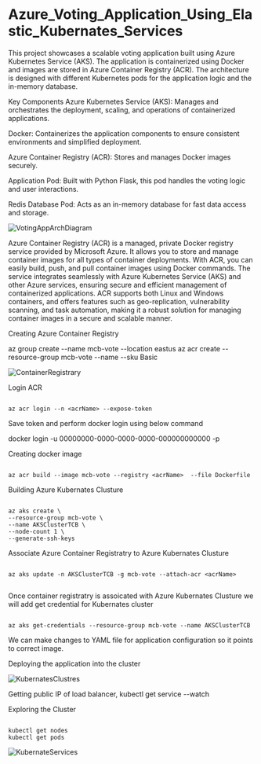 # Azure_Voting_Application_Using_Elastic_Kubernates_Services


This project showcases a scalable voting application built using Azure Kubernetes Service (AKS). 
The application is containerized using Docker and images are stored in Azure Container Registry (ACR). The architecture is designed with different Kubernetes pods for the application logic and the in-memory database.

Key Components
Azure Kubernetes Service (AKS): Manages and orchestrates the deployment, scaling, and operations of containerized applications.

Docker: Containerizes the application components to ensure consistent environments and simplified deployment.

Azure Container Registry (ACR): Stores and manages Docker images securely.

Application Pod: Built with Python Flask, this pod handles the voting logic and user interactions.

Redis Database Pod: Acts as an in-memory database for fast data access and storage.


![VotingAppArchDiagram](https://github.com/user-attachments/assets/e8c77caa-b715-470d-8bb1-d93f76c5bfc1)



Azure Container Registry (ACR) is a managed, private Docker registry service provided by Microsoft Azure. 
It allows you to store and manage container images for all types of container deployments. With ACR, you can easily build, push, and pull container images using Docker commands. The service integrates seamlessly with Azure Kubernetes Service (AKS) and other Azure services, ensuring secure and efficient management of containerized applications. ACR supports both Linux and Windows containers, and offers features such as geo-replication, vulnerability scanning, and task automation, making it a robust solution for managing container images in a secure and scalable manner.

Creating Azure Container Registry

az group create --name mcb-vote --location eastus
az acr create --resource-group mcb-vote --name <acrName> --sku Basic



![ContainerRegistrary](https://github.com/user-attachments/assets/58bcac40-0628-4c1a-886b-b6c41c22c64e)

Login ACR
```

az acr login --n <acrName> --expose-token
```

Save token and perform docker login using below command

docker login <acrName> -u 00000000-0000-0000-0000-000000000000 -p <token>


Creating docker image
```

az acr build --image mcb-vote --registry <acrName>  --file Dockerfile
```




Building Azure Kubernates Clusture 



```

az aks create \
--resource-group mcb-vote \
--name AKSClusterTCB \
--node-count 1 \
--generate-ssh-keys

```

Associate Azure Container Registratry to Azure Kubernates Clusture
```

az aks update -n AKSClusterTCB -g mcb-vote --attach-acr <acrName>  


```

Once container registratry is assoicated with Azure Kubernates Clusture
we will add get credential for Kubernates cluster
```

az aks get-credentials --resource-group mcb-vote --name AKSClusterTCB
```


We can make changes to YAML file for application configuration so it points to correct image.

Deploying the application into the cluster

![KubernatesClustres](https://github.com/user-attachments/assets/b40c65b0-3b81-4bef-aac8-35482fdb1928)


Getting public IP of load balancer,
kubectl get service --watch


Exploring the Cluster
```

kubectl get nodes
kubectl get pods

```

![KubernateServices](https://github.com/user-attachments/assets/4233fa70-799b-40ec-b8b4-74314e967807)

